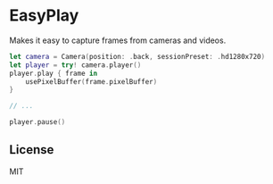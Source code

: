 # EasyPlay

Makes it easy to capture frames from cameras and videos.

```swift
let camera = Camera(position: .back, sessionPreset: .hd1280x720)
let player = try! camera.player()
player.play { frame in
    usePixelBuffer(frame.pixelBuffer)
}

// ...

player.pause()
```

## License

MIT
